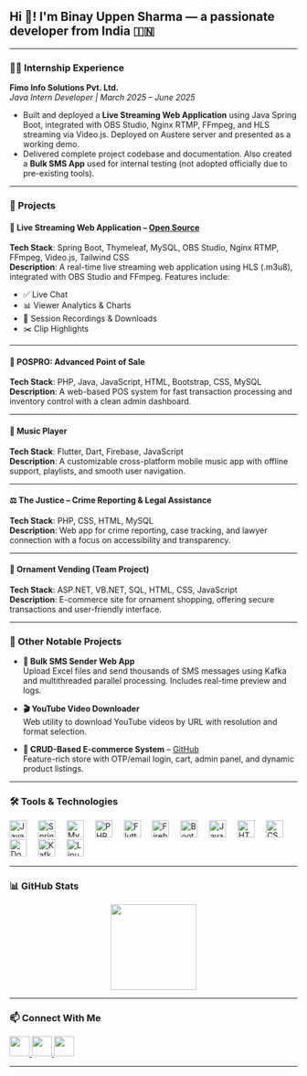 <h2 align="left">Hi 👋! I'm Binay Uppen Sharma — a passionate developer from India 🇮🇳</h2>

---

### 👨‍💻 Internship Experience
**Fimo Info Solutions Pvt. Ltd.**  
*Java Intern Developer | March 2025 – June 2025*  
- Built and deployed a **Live Streaming Web Application** using Java Spring Boot, integrated with OBS Studio, Nginx RTMP, FFmpeg, and HLS streaming via Video.js. Deployed on Austere server and presented as a working demo.
- Delivered complete project codebase and documentation. Also created a **Bulk SMS App** used for internal testing (not adopted officially due to pre-existing tools).

---

### 🚀 Projects

#### 🎥 Live Streaming Web Application – [Open Source](https://github.com/Uppen-Sharma/Live-Streaming-Web-App)
**Tech Stack**: Spring Boot, Thymeleaf, MySQL, OBS Studio, Nginx RTMP, FFmpeg, Video.js, Tailwind CSS  
**Description**: A real-time live streaming web application using HLS (.m3u8), integrated with OBS Studio and FFmpeg. Features include:
- ✅ Live Chat
- 📊 Viewer Analytics & Charts
- 💾 Session Recordings & Downloads
- ✂️ Clip Highlights

---

#### 💼 POSPRO: Advanced Point of Sale  
**Tech Stack**: PHP, Java, JavaScript, HTML, Bootstrap, CSS, MySQL  
**Description**: A web-based POS system for fast transaction processing and inventory control with a clean admin dashboard.

---

#### 🎵 Music Player  
**Tech Stack**: Flutter, Dart, Firebase, JavaScript  
**Description**: A customizable cross-platform mobile music app with offline support, playlists, and smooth user navigation.

---

#### ⚖️ The Justice – Crime Reporting & Legal Assistance  
**Tech Stack**: PHP, CSS, HTML, MySQL  
**Description**: Web app for crime reporting, case tracking, and lawyer connection with a focus on accessibility and transparency.

---

#### 💍 Ornament Vending (Team Project)  
**Tech Stack**: ASP.NET, VB.NET, SQL, HTML, CSS, JavaScript  
**Description**: E-commerce site for ornament shopping, offering secure transactions and user-friendly interface.

---

### 🔧 Other Notable Projects

- **📡 Bulk SMS Sender Web App**  
  Upload Excel files and send thousands of SMS messages using Kafka and multithreaded parallel processing. Includes real-time preview and logs.

- **🎬 YouTube Video Downloader**  
  Web utility to download YouTube videos by URL with resolution and format selection.

- **🛒 CRUD-Based E-commerce System** – [GitHub](https://github.com/Uppen-Sharma/OTP-CRUD-Ecommerce-App)  
  Feature-rich store with OTP/email login, cart, admin panel, and dynamic product listings.

---

### 🛠️ Tools & Technologies

<div align="left">
  <img src="https://cdn.jsdelivr.net/gh/devicons/devicon/icons/java/java-original.svg" height="30" alt="Java" />
  <img width="12" />
  <img src="https://cdn.jsdelivr.net/gh/devicons/devicon/icons/spring/spring-original.svg" height="30" alt="Spring Boot" />
  <img width="12" />
  <img src="https://cdn.jsdelivr.net/gh/devicons/devicon/icons/mysql/mysql-original.svg" height="30" alt="MySQL" />
  <img width="12" />
  <img src="https://cdn.jsdelivr.net/gh/devicons/devicon/icons/php/php-original.svg" height="30" alt="PHP" />
  <img width="12" />
  <img src="https://cdn.jsdelivr.net/gh/devicons/devicon/icons/flutter/flutter-original.svg" height="30" alt="Flutter" />
  <img width="12" />
  <img src="https://cdn.jsdelivr.net/gh/devicons/devicon/icons/firebase/firebase-plain.svg" height="30" alt="Firebase" />
  <img width="12" />
  <img src="https://cdn.jsdelivr.net/gh/devicons/devicon/icons/bootstrap/bootstrap-original.svg" height="30" alt="Bootstrap" />
  <img width="12" />
  <img src="https://cdn.jsdelivr.net/gh/devicons/devicon/icons/javascript/javascript-original.svg" height="30" alt="JavaScript" />
  <img width="12" />
  <img src="https://cdn.jsdelivr.net/gh/devicons/devicon/icons/html5/html5-original.svg" height="30" alt="HTML5" />
  <img width="12" />
  <img src="https://cdn.jsdelivr.net/gh/devicons/devicon/icons/css3/css3-original.svg" height="30" alt="CSS3" />
  <img width="12" />
  <img src="https://cdn.jsdelivr.net/gh/devicons/devicon/icons/docker/docker-original.svg" height="30" alt="Docker" />
  <img width="12" />
  <img src="https://cdn.jsdelivr.net/gh/devicons/devicon/icons/apachekafka/apachekafka-original.svg" height="30" alt="Kafka" />
  <img width="12" />
  <img src="https://cdn.jsdelivr.net/gh/devicons/devicon/icons/linux/linux-original.svg" height="30" alt="Linux" />
</div>

---

### 📊 GitHub Stats

<div align="center">
  <img src="https://github-readme-stats.vercel.app/api?username=Uppen-Sharma&hide_title=false&hide_rank=false&show_icons=true&include_all_commits=true&count_private=true&theme=dracula&locale=en&hide_border=false" height="150" />
</div>

---

### 📫 Connect With Me

<div align="left">
  <a href="mailto:binayuppensharma@gmail.com" target="_blank">
    <img src="https://img.shields.io/static/v1?message=Gmail&logo=gmail&label=&color=D14836&logoColor=white&style=for-the-badge" height="35" />
  </a>
  <a href="https://www.linkedin.com/in/binay-uppen-sharma-240972371/" target="_blank">
    <img src="https://img.shields.io/static/v1?message=LinkedIn&logo=linkedin&label=&color=0077B5&logoColor=white&style=for-the-badge" height="35" />
  </a>
  <a href="https://github.com/Uppen-Sharma" target="_blank">
    <img src="https://img.shields.io/static/v1?message=GitHub&logo=github&label=&color=181717&logoColor=white&style=for-the-badge" height="35" />
  </a>
</div>

---
